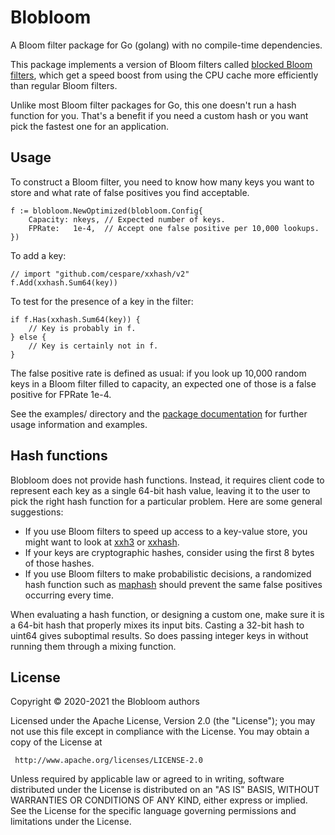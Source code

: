 Blobloom
========

A Bloom filter package for Go (golang) with no compile-time dependencies.

This package implements a version of Bloom filters called [blocked Bloom filters](
https://algo2.iti.kit.edu/documents/cacheefficientbloomfilters-jea.pdf),
which get a speed boost from using the CPU cache more efficiently
than regular Bloom filters.

Unlike most Bloom filter packages for Go,
this one doesn't run a hash function for you.
That's a benefit if you need a custom hash
or you want pick the fastest one for an application.

Usage
-----

To construct a Bloom filter, you need to know how many keys you want to store
and what rate of false positives you find acceptable.

	f := blobloom.NewOptimized(blobloom.Config{
		Capacity: nkeys, // Expected number of keys.
		FPRate:   1e-4,  // Accept one false positive per 10,000 lookups.
	})

To add a key:

	// import "github.com/cespare/xxhash/v2"
	f.Add(xxhash.Sum64(key))

To test for the presence of a key in the filter:

	if f.Has(xxhash.Sum64(key)) {
		// Key is probably in f.
	} else {
		// Key is certainly not in f.
	}

The false positive rate is defined as usual:
if you look up 10,000 random keys in a Bloom filter filled to capacity,
an expected one of those is a false positive for FPRate 1e-4.

See the examples/ directory and the
[package documentation](https://pkg.go.dev/github.com/greatroar/blobloom)
for further usage information and examples.

Hash functions
--------------

Blobloom does not provide hash functions. Instead, it requires client code to
represent each key as a single 64-bit hash value, leaving it to the user to
pick the right hash function for a particular problem. Here are some general
suggestions:

* If you use Bloom filters to speed up access to a key-value store, you might
want to look at [xxh3](https://github.com/zeebo/xxh3) or [xxhash](
https://github.com/cespare/xxhash).
* If your keys are cryptographic hashes, consider using the first 8 bytes of those hashes.
* If you use Bloom filters to make probabilistic decisions, a randomized hash
function such as [maphash](https://golang.org/pkg/hash/maphash) should prevent
the same false positives occurring every time.

When evaluating a hash function, or designing a custom one,
make sure it is a 64-bit hash that properly mixes its input bits.
Casting a 32-bit hash to uint64 gives suboptimal results.
So does passing integer keys in without running them through a mixing function.



License
-------

Copyright © 2020-2021 the Blobloom authors

Licensed under the Apache License, Version 2.0 (the "License");
you may not use this file except in compliance with the License.
You may obtain a copy of the License at

     http://www.apache.org/licenses/LICENSE-2.0

Unless required by applicable law or agreed to in writing, software
distributed under the License is distributed on an "AS IS" BASIS,
WITHOUT WARRANTIES OR CONDITIONS OF ANY KIND, either express or implied.
See the License for the specific language governing permissions and
limitations under the License.
